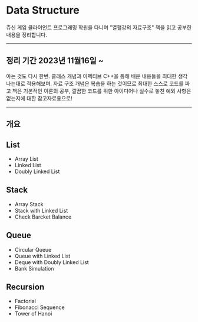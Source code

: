 # Data Structure
쥬신 게임 클라이언트 프로그래밍 학원을 다니며 "열혈강의 자료구조" 책을 읽고 공부한 내용을 정리합니다.

---

## 정리 기간 2023년 11월16일 ~
아는 것도 다시 한번. 클래스 개념과 이펙티브 C++을 통해 배운 내용들을 최대한 생각나는대로 적용해보며.
자료 구조 개념은 복습을 하는 것이므로 최대한 스스로 코드를 짜고 책은 기본적인 이론의 공부, 
깔끔한 코드를 위한 아이디어나 실수로 놓친 예외 사항은 없는지에 대한 참고자료용으로!

---

## 개요
## List

- Array List
- Linked List
- Doubly Linked List

## Stack

- Array Stack
- Stack with Linked List
- Check Barcket Balance

## Queue

- Circular Queue
- Queue with Linked List
- Deque with Doubly Linked List
- Bank Simulation

## Recursion

- Factorial
- Fibonacci Sequence
- Tower of Hanoi
